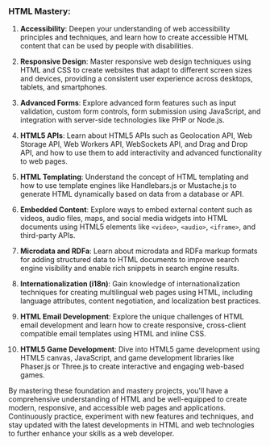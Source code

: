 ### HTML Mastery:

1. **Accessibility**: Deepen your understanding of web accessibility principles and techniques, and learn how to create accessible HTML content that can be used by people with disabilities.

2. **Responsive Design**: Master responsive web design techniques using HTML and CSS to create websites that adapt to different screen sizes and devices, providing a consistent user experience across desktops, tablets, and smartphones.

3. **Advanced Forms**: Explore advanced form features such as input validation, custom form controls, form submission using JavaScript, and integration with server-side technologies like PHP or Node.js.

4. **HTML5 APIs**: Learn about HTML5 APIs such as Geolocation API, Web Storage API, Web Workers API, WebSockets API, and Drag and Drop API, and how to use them to add interactivity and advanced functionality to web pages.

5. **HTML Templating**: Understand the concept of HTML templating and how to use template engines like Handlebars.js or Mustache.js to generate HTML dynamically based on data from a database or API.

6. **Embedded Content**: Explore ways to embed external content such as videos, audio files, maps, and social media widgets into HTML documents using HTML5 elements like `<video>`, `<audio>`, `<iframe>`, and third-party APIs.

7. **Microdata and RDFa**: Learn about microdata and RDFa markup formats for adding structured data to HTML documents to improve search engine visibility and enable rich snippets in search engine results.

8. **Internationalization (i18n)**: Gain knowledge of internationalization techniques for creating multilingual web pages using HTML, including language attributes, content negotiation, and localization best practices.

9. **HTML Email Development**: Explore the unique challenges of HTML email development and learn how to create responsive, cross-client compatible email templates using HTML and inline CSS.

10. **HTML5 Game Development**: Dive into HTML5 game development using HTML5 canvas, JavaScript, and game development libraries like Phaser.js or Three.js to create interactive and engaging web-based games.

By mastering these foundation and mastery projects, you'll have a comprehensive understanding of HTML and be well-equipped to create modern, responsive, and accessible web pages and applications. Continuously practice, experiment with new features and techniques, and stay updated with the latest developments in HTML and web technologies to further enhance your skills as a web developer.
